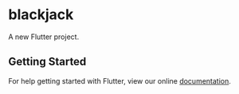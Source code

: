 # blackjack

A new Flutter project.

## Getting Started

For help getting started with Flutter, view our online
[documentation](https://flutter.io/).
